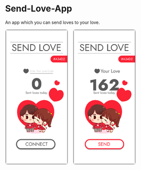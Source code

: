 # Send-Love-App
An app which you can send loves to your love.
<p style="display: flex; gap: 16px;">
  <img src="./assets/ss/ss1.png" width="200" style="border: 2px solid #ccc; border-radius: 8px;" />
  <img src="./assets/ss/ss2.png" width="200" style="border: 2px solid #ccc; border-radius: 8px;" />

</p>